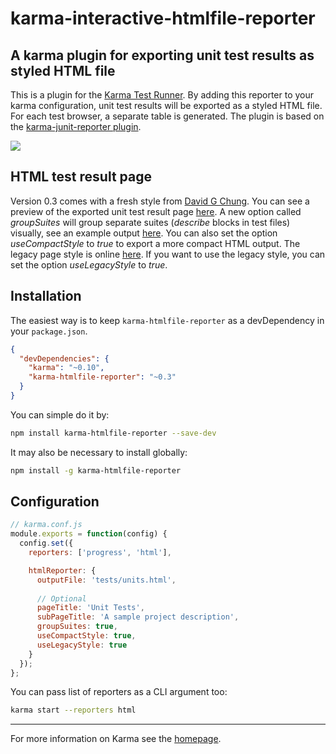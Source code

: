 karma-interactive-htmlfile-reporter
=======================

## A karma plugin for exporting unit test results as styled HTML file

This is a plugin for the [Karma Test Runner]. By adding this reporter to your karma configuration, unit test results will be exported as a styled HTML file. For each test browser, a separate table is generated. The plugin is  based on the [karma-junit-reporter plugin].

<img src="http://matthias-schuetz.github.io/karma-htmlfile-reporter/karma-htmlfile-reporter.png?2" />

## HTML test result page
Version 0.3 comes with a fresh style from [David G Chung](https://github.com/davidc4747). You can see a preview of the exported unit test result page [here](http://matthias-schuetz.github.io/karma-htmlfile-reporter/units.html). A new option called *groupSuites* will group separate suites (*describe* blocks in test files) visually, see an example output [here](http://matthias-schuetz.github.io/karma-htmlfile-reporter/units_groups.html). You can also set the option *useCompactStyle* to *true* to export a more compact HTML output. The legacy page style is online [here](http://matthias-schuetz.github.io/karma-htmlfile-reporter/units_legacy.html). If you want to use the legacy style, you can set the option *useLegacyStyle* to *true*.

## Installation

The easiest way is to keep `karma-htmlfile-reporter` as a devDependency in your `package.json`.
```json
{
  "devDependencies": {
    "karma": "~0.10",
    "karma-htmlfile-reporter": "~0.3"
  }
}
```

You can simple do it by:
```bash
npm install karma-htmlfile-reporter --save-dev
```

It may also be necessary to install globally:
```bash
npm install -g karma-htmlfile-reporter
```

## Configuration
```js
// karma.conf.js
module.exports = function(config) {
  config.set({
    reporters: ['progress', 'html'],

    htmlReporter: {
      outputFile: 'tests/units.html',
			
      // Optional
      pageTitle: 'Unit Tests',
      subPageTitle: 'A sample project description',
	  groupSuites: true,
	  useCompactStyle: true,
      useLegacyStyle: true
    }
  });
};
```

You can pass list of reporters as a CLI argument too:
```bash
karma start --reporters html
```

----

For more information on Karma see the [homepage].

[Karma Test Runner]: https://github.com/karma-runner/karma
[karma-junit-reporter plugin]: https://github.com/karma-runner/karma-junit-reporter
[homepage]: http://karma-runner.github.com
